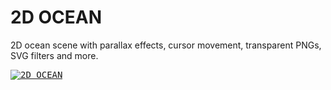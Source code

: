 # 2D OCEAN

2D ocean scene with parallax effects, cursor movement, transparent PNGs, SVG filters and more.

<kbd>[![2D OCEAN](https://raw.githubusercontent.com/iamjohnmills/ocean/master/screenshot.gif)](https://iamjohnmills.github.io/ocean)</kbd>
